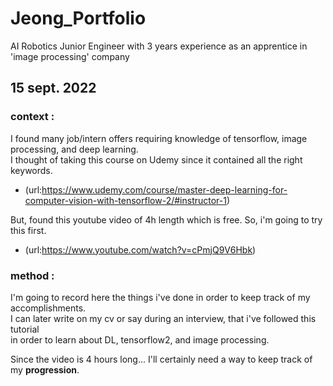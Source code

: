 # Jeong_Portfolio
AI Robotics Junior Engineer with 3 years experience as an apprentice in 'image processing' company

## 15 sept. 2022
### context : 

I found many job/intern offers requiring knowledge of tensorflow, image processing, and deep learning.  
I thought of taking this course on Udemy since it contained all the right keywords. 
- (url:https://www.udemy.com/course/master-deep-learning-for-computer-vision-with-tensorflow-2/#instructor-1)  

But, found this youtube video of 4h length which is free.
So, i'm going to try this first. 
- (url:https://www.youtube.com/watch?v=cPmjQ9V6Hbk)

### method : 

I'm going to record here the things i've done in order to keep track of my accomplishments.  
I can later write on my cv or say during an interview, that i've followed this tutorial  
in order to learn about DL, tensorflow2, and image processing.  

Since the video is 4 hours long... I'll certainly need a way to keep track of my **progression**.  
